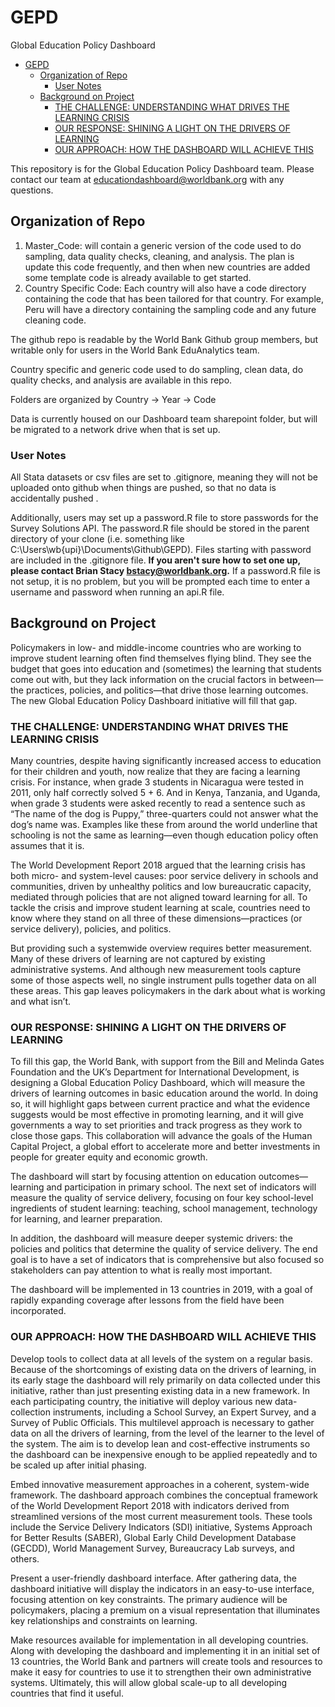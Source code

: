 # GEPD
Global Education Policy Dashboard
<!-- MDTOC maxdepth:6 firsth1:1 numbering:0 flatten:0 bullets:1 updateOnSave:1 -->

- [GEPD](#gepd)   
   - [Organization of Repo](#organization-of-repo)   
      - [User Notes](#user-notes)   
   - [Background on Project](#background-on-project)   
      - [THE CHALLENGE:  UNDERSTANDING WHAT DRIVES THE LEARNING CRISIS](#the-challenge-understanding-what-drives-the-learning-crisis)   
      - [OUR RESPONSE:  SHINING A LIGHT ON THE DRIVERS OF LEARNING](#our-response-shining-a-light-on-the-drivers-of-learning)   
      - [OUR APPROACH:  HOW THE DASHBOARD WILL ACHIEVE THIS](#our-approach-how-the-dashboard-will-achieve-this)   

<!-- /MDTOC -->
This repository is for the Global Education Policy Dashboard team.  Please contact our team at educationdashboard@worldbank.org with any questions.

## Organization of Repo

1)	Master_Code: will contain a generic version of the code used to do sampling, data quality checks, cleaning, and analysis.  The plan is update this code frequently, and then when new countries are added some template code is already available to get started.
2)	Country Specific Code:  Each country will also have a code directory containing the code that has been tailored for that country.  For example, Peru will have a directory containing the sampling code and any future cleaning code.

The github repo is readable by the World Bank Github group members, but writable only for users in the World Bank EduAnalytics team.

Country specific and generic code used to do sampling, clean data, do quality checks, and analysis are available in this repo.

Folders are organized by Country -> Year -> Code

Data is currently housed on our Dashboard team sharepoint folder, but will be migrated to a network drive when that is set up.

### User Notes
All Stata datasets or csv files are set to .gitignore, meaning they will not be uploaded onto github when things are pushed, so that no data is accidentally pushed .  

Additionally, users may set up a password.R file to store passwords for the Survey Solutions API.  The password.R file should be stored in the parent directory of your clone (i.e. something like C:\Users\wb{upi}\Documents\Github\GEPD\).  Files starting with password are included in the .gitignore file.  **If you aren't sure how to set one up, please contact Brian Stacy bstacy@worldbank.org.**  If a password.R file is not setup, it is no problem, but you will be prompted each time to enter a username and password when running an api.R file.


## Background on Project
Policymakers in low- and middle-income countries who are working to improve student learning often find themselves flying blind. They see the budget that goes into education and (sometimes) the learning that students come out with, but they lack information on the crucial factors in between— the practices, policies, and politics—that drive those learning outcomes. The new Global Education Policy Dashboard initiative will fill that gap.
### THE CHALLENGE:  UNDERSTANDING WHAT DRIVES THE LEARNING CRISIS
Many countries, despite having significantly increased access to education for their children and youth, now realize that they are facing a learning crisis. For instance, when grade 3 students in Nicaragua were tested in 2011, only half correctly solved 5 + 6. And in Kenya, Tanzania, and Uganda, when grade 3 students were asked recently to read a sentence such as  “The  name  of  the  dog  is  Puppy,”  three-quarters could  not  answer  what  the  dog’s  name  was.  Examples like these from around the world underline that schooling is not the same as learning—even though education policy often assumes that it is.

The World Development Report 2018 argued that the learning crisis has both micro- and system-level causes: poor service delivery in schools and communities, driven by unhealthy politics and low bureaucratic capacity, mediated through policies that are not aligned toward learning for all. To tackle the crisis and improve student learning at scale, countries need to know where they stand on all three of these dimensions—practices (or service delivery), policies, and politics.

But providing such a systemwide overview requires better measurement. Many of these drivers of learning are not captured by existing administrative systems. And although new measurement tools capture some of those aspects well, no single instrument pulls together data on all these areas. This gap leaves policymakers in the dark about what is working and what isn’t.

### OUR RESPONSE:  SHINING A LIGHT ON THE DRIVERS OF LEARNING
To fill this gap, the World Bank, with support from the Bill and Melinda Gates Foundation and the UK’s Department for International Development, is designing a Global Education Policy Dashboard, which will measure the drivers of learning outcomes in basic education around the world. In doing so, it will highlight gaps between current practice and  what the evidence suggests would be most effective in promoting learning, and it will give governments a way to set priorities and track progress as they work to close those gaps. This collaboration will advance the goals of the Human Capital Project, a global effort to accelerate more and better investments in people for greater equity and economic growth.

The dashboard will start by focusing attention on education outcomes—learning and participation in primary school.  The next set of indicators will measure the quality of service delivery, focusing on four key school-level ingredients of student learning:  teaching, school management, technology for learning, and learner preparation.  

In addition, the dashboard will measure deeper systemic drivers: the policies and politics that determine the quality of service delivery. The end goal is to have a set of indicators that is comprehensive but also focused so stakeholders can pay attention to what is really most important.

The dashboard will be implemented in 13 countries in 2019, with a goal of rapidly expanding coverage after lessons from the field have been incorporated.

### OUR APPROACH:  HOW THE DASHBOARD WILL ACHIEVE THIS
Develop tools to collect data at all levels of the system on a regular basis. Because of the shortcomings of existing data on the drivers of learning, in its early stage the dashboard will rely primarily on data collected under this initiative, rather than just presenting existing data in a new framework. In each participating country, the initiative will deploy various new data-collection instruments, including a School Survey, an Expert Survey, and a Survey of Public Officials. This multilevel approach is necessary to gather data on all the drivers of learning, from the level of the learner to the level of the system. The aim is to develop lean and cost-effective instruments so the dashboard can be inexpensive enough to be applied repeatedly and to be scaled up after initial phasing.

Embed innovative measurement approaches in a coherent, system-wide framework. The  dashboard  approach  combines  the conceptual framework of the World Development Report 2018 with indicators derived from streamlined versions of the most current measurement tools. These tools include the Service Delivery Indicators (SDI) initiative, Systems Approach for Better Results (SABER), Global Early Child Development Database (GECDD), World Management Survey, Bureaucracy Lab surveys, and others.

Present a user-friendly dashboard interface. After gathering data, the dashboard initiative  will  display  the  indicators  in   an easy-to-use interface, focusing attention on key constraints. The primary audience will be policymakers, placing a premium on a visual representation that illuminates key relationships and constraints on learning.

Make resources available for implementation in all developing countries. Along with  developing  the  dashboard  and  implementing it in an initial set of 13 countries, the World Bank and partners will create tools and resources to make it easy for countries to use it to strengthen their own administrative systems. Ultimately, this will allow global scale-up to all developing countries that find it useful.
